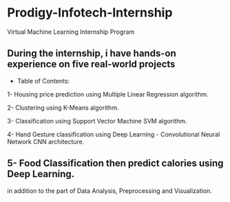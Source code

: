 # Prodigy-Infotech-Internship
Virtual Machine Learning Internship Program

During the internship, i have hands-on experience on five real-world projects
--
- Table of Contents:

1- Housing price prediction using Multiple Linear Regression algorithm.

2- Clustering using K-Means algorithm.

3- Classification using Support Vector Machine SVM algorithm.

4- Hand Gesture classification using Deep Learning - Convolutional Neural Network CNN architecture.

5- Food Classification then predict calories using Deep Learning.
--
  
in addition to the part of Data Analysis, Preprocessing and Visualization.

